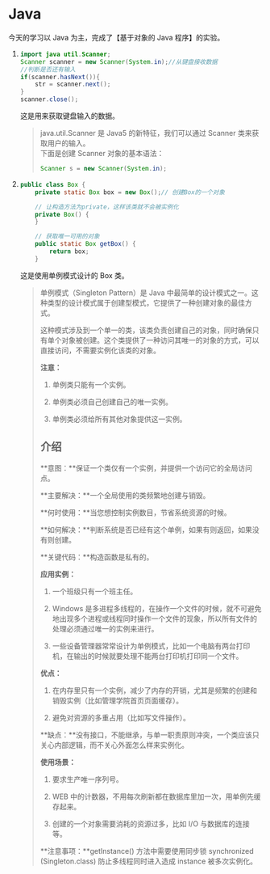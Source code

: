 # Java

今天的学习以 Java 为主，完成了【基于对象的 Java 程序】的实验。

1. ```java
   import java util.Scanner;
   Scanner scanner = new Scanner(System.in);//从键盘接收数据
   //判断是否还有输入
   if(scanner.hasNext()){
       str = scanner.next();
   }
   scanner.close();
   ```

   这是用来获取键盘输入的数据。

   > java.util.Scanner 是 Java5 的新特征，我们可以通过 Scanner 类来获取用户的输入。  
   > 下面是创建 Scanner 对象的基本语法：
   >
   > ```java
   > Scanner s = new Scanner(System.in);
   > ```

2. ```java
   public class Box {
       private static Box box = new Box();// 创建Box的一个对象

       // 让构造方法为private，这样该类就不会被实例化
       private Box() {
       }

       // 获取唯一可用的对象
       public static Box getBox() {
           return box;
       }
   ```

   这是使用单例模式设计的 Box 类。

   > 单例模式（Singleton Pattern）是 Java 中最简单的设计模式之一。这种类型的设计模式属于创建型模式，它提供了一种创建对象的最佳方式。
   >
   > 这种模式涉及到一个单一的类，该类负责创建自己的对象，同时确保只有单个对象被创建。这个类提供了一种访问其唯一的对象的方式，可以直接访问，不需要实例化该类的对象。
   >
   > **注意：**
   >
   > 1. 单例类只能有一个实例。
   >
   > 2. 单例类必须自己创建自己的唯一实例。
   >
   > 3. 单例类必须给所有其他对象提供这一实例。
   >
   > ## 介绍
   >
   > **意图：**保证一个类仅有一个实例，并提供一个访问它的全局访问点。
   >
   > **主要解决：**一个全局使用的类频繁地创建与销毁。
   >
   > **何时使用：**当您想控制实例数目，节省系统资源的时候。
   >
   > **如何解决：**判断系统是否已经有这个单例，如果有则返回，如果没有则创建。
   >
   > **关键代码：**构造函数是私有的。
   >
   > **应用实例：**
   >
   > 1. 一个班级只有一个班主任。
   >
   > 2. Windows 是多进程多线程的，在操作一个文件的时候，就不可避免地出现多个进程或线程同时操作一个文件的现象，所以所有文件的处理必须通过唯一的实例来进行。
   >
   > 3. 一些设备管理器常常设计为单例模式，比如一个电脑有两台打印机，在输出的时候就要处理不能两台打印机打印同一个文件。
   >
   > **优点：**
   >
   > 1. 在内存里只有一个实例，减少了内存的开销，尤其是频繁的创建和销毁实例（比如管理学院首页页面缓存）。
   >
   > 2. 避免对资源的多重占用（比如写文件操作）。
   >
   > **缺点：**没有接口，不能继承，与单一职责原则冲突，一个类应该只关心内部逻辑，而不关心外面怎么样来实例化。
   >
   > **使用场景：**
   >
   > 1. 要求生产唯一序列号。
   >
   > 2. WEB 中的计数器，不用每次刷新都在数据库里加一次，用单例先缓存起来。
   >
   > 3. 创建的一个对象需要消耗的资源过多，比如 I/O 与数据库的连接等。
   >
   > **注意事项：**getInstance() 方法中需要使用同步锁 synchronized (Singleton.class) 防止多线程同时进入造成 instance 被多次实例化。

